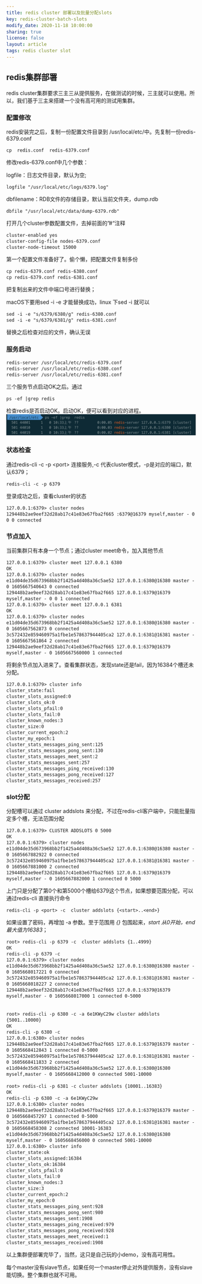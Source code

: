```yaml
---
title: redis cluster 部署以及批量分配slots
key: redis-cluster-batch-slots
modify_date: 2020-11-18 10:00:00
sharing: true
license: false
layout: article
tags: redis cluster slot
---
```

## redis集群部署
redis cluster集群要求三主三从提供服务，在做测试的时候，三主就可以使用。所以，我们基于三主来搭建一个没有高可用的测试用集群。

### 配置修改
redis安装完之后，复制一份配置文件目录到 /usr/local/etc/中。先复制一份redis-6379.conf

~~~
cp  redis.conf  redis-6379.conf
~~~

修改redis-6379.conf中几个参数：

logfile：日志文件目录，默认为空;

~~~
logfile "/usr/local/etc/logs/6379.log"
~~~

dbfilename：RDB文件的存储目录，默认当前文件夹，dump.rdb

~~~
dbfile "/usr/local/etc/data/dump-6379.rdb"
~~~

打开几个cluster参数配置文件，去掉前面的”#“注释

~~~
cluster-enabled yes
cluster-config-file nodes-6379.conf
cluster-node-timeout 15000
~~~

第一个配置文件准备好了。偷个懒，把配置文件复制多份

~~~
cp redis-6379.conf redis-6380.conf
cp redis-6379.conf redis-6381.conf
~~~

把复制出来的文件中端口号进行替换；

macOS下要用sed -i -e 才能替换成功，linux 下sed -i 就可以

~~~
sed -i -e "s/6379/6380/g" redis-6380.conf
sed -i -e "s/6379/6381/g" redis-6381.conf
~~~

替换之后检查对应的文件，确认无误

### 服务启动

~~~
redis-server /usr/local/etc/redis-6379.conf
redis-server /usr/local/etc/redis-6380.conf
redis-server /usr/local/etc/redis-6381.conf
~~~	

三个服务节点启动OK之后。通过

~~~
ps -ef |grep redis
~~~
检查redis是否启动OK。启动OK，便可以看到对应的进程。
![redis-processer](../assets/images/project/redis-processer.jpg)


### 状态检查
通过redis-cli -c -p \<port> 连接服务,-c 代表cluster模式，-p是对应的端口，默认6379；

~~~
redis-cli -c -p 6379
~~~
登录成功之后，查看cluster的状态

~~~
127.0.0.1:6379> cluster nodes
129448b2ae9eef32d28ab17c41e83e67fba2f665 :6379@16379 myself,master - 0 0 0 connected
~~~
### 节点加入
当前集群只有本身一个节点；通过cluster meet命令，加入其他节点

~~~
127.0.0.1:6379> cluster meet 127.0.0.1 6380
OK
127.0.0.1:6379> cluster nodes
e11d04de35d673968bb2f1425a4d408a36c5ae52 127.0.0.1:6380@16380 master - 0 1605667540643 0 connected
129448b2ae9eef32d28ab17c41e83e67fba2f665 127.0.0.1:6379@16379 myself,master - 0 0 1 connected
127.0.0.1:6379> cluster meet 127.0.0.1 6381
OK
127.0.0.1:6379> cluster nodes
e11d04de35d673968bb2f1425a4d408a36c5ae52 127.0.0.1:6380@16380 master - 0 1605667562873 0 connected
3c572432e859460975a1fbe1e578637944405ca2 127.0.0.1:6381@16381 master - 0 1605667561864 2 connected
129448b2ae9eef32d28ab17c41e83e67fba2f665 127.0.0.1:6379@16379 myself,master - 0 1605667560000 1 connected
~~~

将剩余节点加入进来了。查看集群状态，发现state还是fail，因为16384个槽还未分配。

~~~
127.0.0.1:6379> cluster info
cluster_state:fail
cluster_slots_assigned:0
cluster_slots_ok:0
cluster_slots_pfail:0
cluster_slots_fail:0
cluster_known_nodes:3
cluster_size:0
cluster_current_epoch:2
cluster_my_epoch:1
cluster_stats_messages_ping_sent:125
cluster_stats_messages_pong_sent:130
cluster_stats_messages_meet_sent:2
cluster_stats_messages_sent:257
cluster_stats_messages_ping_received:130
cluster_stats_messages_pong_received:127
cluster_stats_messages_received:257
~~~


### slot分配
分配槽可以通过 cluster addslots 来分配，不过在redis-cli客户端中，只能批量指定多个槽，无法范围分配

~~~
127.0.0.1:6379> CLUSTER ADDSLOTS 0 5000
OK
127.0.0.1:6379> cluster nodes
e11d04de35d673968bb2f1425a4d408a36c5ae52 127.0.0.1:6380@16380 master - 0 1605667882922 0 connected
3c572432e859460975a1fbe1e578637944405ca2 127.0.0.1:6381@16381 master - 0 1605667881000 2 connected
129448b2ae9eef32d28ab17c41e83e67fba2f665 127.0.0.1:6379@16379 myself,master - 0 1605667882000 1 connected 0 5000
~~~
上门只是分配了第0个和第5000个槽给6379这个节点，如果想要范围分配，可以通过redis-cli 直接执行命令

~~~
redis-cli -p <port> -c  cluster addslots {<start>..<end>}
~~~
如果设置了密码，再增加 -a 参数。至于范围用 *{}* 包围起来，*start 从0开始，end最大值为16383*；

~~~
root> redis-cli -p 6379 -c  cluster addslots {1..4999}
OK
redis-cli -p 6379 -c
127.0.0.1:6379> cluster nodes
e11d04de35d673968bb2f1425a4d408a36c5ae52 127.0.0.1:6380@16380 master - 0 1605668017221 0 connected
3c572432e859460975a1fbe1e578637944405ca2 127.0.0.1:6381@16381 master - 0 1605668018227 2 connected
129448b2ae9eef32d28ab17c41e83e67fba2f665 127.0.0.1:6379@16379 myself,master - 0 1605668017000 1 connected 0-5000


root> redis-cli -p 6380 -c -a 6e1KWyC29w cluster addslots {5001..10000}
OK
redis-cli -p 6380 -c
127.0.0.1:6380> cluster nodes
129448b2ae9eef32d28ab17c41e83e67fba2f665 127.0.0.1:6379@16379 master - 0 1605668412843 1 connected 0-5000
3c572432e859460975a1fbe1e578637944405ca2 127.0.0.1:6381@16381 master - 0 1605668411833 2 connected
e11d04de35d673968bb2f1425a4d408a36c5ae52 127.0.0.1:6380@16380 myself,master - 0 1605668412000 0 connected 5001-10000

root> redis-cli -p 6381 -c cluster addslots {10001..16383}
OK
redis-cli -p 6380 -c -a 6e1KWyC29w
127.0.0.1:6380> cluster nodes
129448b2ae9eef32d28ab17c41e83e67fba2f665 127.0.0.1:6379@16379 master - 0 1605668457297 1 connected 0-5000
3c572432e859460975a1fbe1e578637944405ca2 127.0.0.1:6381@16381 master - 0 1605668458308 2 connected 10001-16383
e11d04de35d673968bb2f1425a4d408a36c5ae52 127.0.0.1:6380@16380 myself,master - 0 1605668456000 0 connected 5001-10000
127.0.0.1:6380> cluster info
cluster_state:ok
cluster_slots_assigned:16384
cluster_slots_ok:16384
cluster_slots_pfail:0
cluster_slots_fail:0
cluster_known_nodes:3
cluster_size:3
cluster_current_epoch:2
cluster_my_epoch:0
cluster_stats_messages_ping_sent:928
cluster_stats_messages_pong_sent:980
cluster_stats_messages_sent:1908
cluster_stats_messages_ping_received:979
cluster_stats_messages_pong_received:928
cluster_stats_messages_meet_received:1
cluster_stats_messages_received:1908
~~~
以上集群便部署完毕了，当然，这只是自己玩的小demo，没有高可用性。

每个master没有slave节点，如果任何一个master停止对外提供服务，没有slave能切换。整个集群也就不可用。